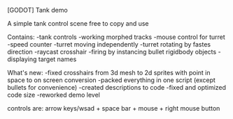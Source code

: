 [GODOT] Tank demo

A simple tank control scene free to copy and use

Contains:
-tank controls
-working morphed tracks
-mouse control for turret
-speed counter 
-turret moving independently
-turret rotating by fastes direction
-raycast crosshair
-firing by instancing bullet rigidbody objects
-displaying target names

What's new:
-fixed crosshairs from 3d mesh to 2d sprites with point in space to on screen conversion
-packed everything in one script (except bullets for convenience)
-created descriptions to code
-fixed and optimized code size
-reworked demo level

controls are: arrow keys/wsad + space bar + mouse + right mouse button
